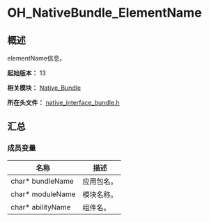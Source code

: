 # OH_NativeBundle_ElementName
<!--Kit: Ability Kit-->
<!--Subsystem: BundleManager-->
<!--Owner: @wanghang904-->
<!--SE: @hanfeng6-->
<!--TSE: @kongjing2-->

## 概述

elementName信息。

**起始版本：** 13

**相关模块：** [Native_Bundle](capi-native-bundle.md)

**所在头文件：** [native_interface_bundle.h](capi-native-interface-bundle-h.md)

## 汇总

### 成员变量

| 名称 | 描述 |
| -- | -- |
| char* bundleName | 应用包名。 |
| char* moduleName | 模块名称。 |
| char* abilityName | 组件名。 |
